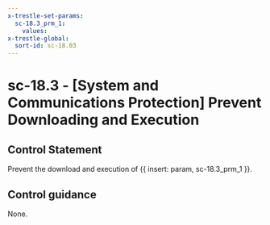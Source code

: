 ```yaml
---
x-trestle-set-params:
  sc-18.3_prm_1:
    values:
x-trestle-global:
  sort-id: sc-18.03
---
```


# sc-18.3 - \[System and Communications Protection\] Prevent Downloading and Execution

## Control Statement

Prevent the download and execution of {{ insert: param, sc-18.3_prm_1 }}.

## Control guidance

None.

